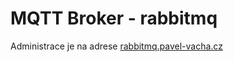 # MQTT Broker - rabbitmq

Administrace je na adrese [rabbitmq.pavel-vacha.cz](rabbitmq.pavel-vacha.cz)